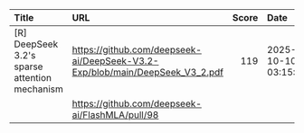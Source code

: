 | Title                                         | URL                                                                          |   Score | Date                |
|:----------------------------------------------|:-----------------------------------------------------------------------------|--------:|:--------------------|
| [R] DeepSeek 3.2's sparse attention mechanism | https://github.com/deepseek-ai/DeepSeek-V3.2-Exp/blob/main/DeepSeek_V3_2.pdf |     119 | 2025-10-10 03:15:04 |
|                                               | https://github.com/deepseek-ai/FlashMLA/pull/98                              |         |                     |